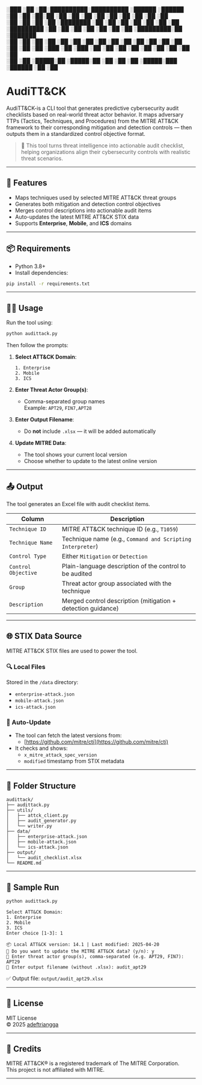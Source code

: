    ░███                      ░██ ░██░██████████░██████████ ░██████     ░██████  ░██     ░██ 
  ░██░██                     ░██        ░██        ░██    ░██   ░██   ░██   ░██ ░██    ░██  
 ░██  ░██  ░██    ░██  ░████████ ░██    ░██        ░██    ░██        ░██        ░██   ░██   
░█████████ ░██    ░██ ░██    ░██ ░██    ░██        ░██     ░█████████░██        ░███████    
░██    ░██ ░██    ░██ ░██    ░██ ░██    ░██        ░██    ░██   ░██  ░██        ░██   ░██   
░██    ░██ ░██   ░███ ░██   ░███ ░██    ░██        ░██    ░██   ░██   ░██   ░██ ░██    ░██  
░██    ░██  ░█████░██  ░█████░██ ░██    ░██        ░██     ░█████░███  ░██████  ░██     ░██ 


# AudiTT&CK
AudiTT&CK-is a CLI tool that generates predictive cybersecurity audit checklists based on real-world threat actor behavior. It maps adversary TTPs (Tactics, Techniques, and Procedures) from the MITRE ATT&CK framework to their corresponding mitigation and detection controls — then outputs them in a standardized control objective format.

> 🎯 This tool turns threat intelligence into actionable audit checklist, helping organizations align their cybersecurity controls with realistic threat scenarios.

---

## 🚀 Features

- Maps techniques used by selected MITRE ATT&CK threat groups
- Generates both mitigation and detection control objectives
- Merges control descriptions into actionable audit items
- Auto-updates the latest MITRE ATT&CK STIX data
- Supports **Enterprise**, **Mobile**, and **ICS** domains

---

## 📦 Requirements

- Python 3.8+
- Install dependencies:

```bash
pip install -r requirements.txt
```

---

## 🧑‍💻 Usage

Run the tool using:

```bash
python audittack.py
```

Then follow the prompts:

1. **Select ATT&CK Domain**:
    ```
    1. Enterprise
    2. Mobile
    3. ICS
    ```

2. **Enter Threat Actor Group(s)**:
    - Comma-separated group names  
      Example: `APT29`, `FIN7,APT28`

3. **Enter Output Filename**:
    - Do **not** include `.xlsx` — it will be added automatically

4. **Update MITRE Data**:
    - The tool shows your current local version
    - Choose whether to update to the latest online version

---

## 📤 Output

The tool generates an Excel file with audit checklist items.

| Column           | Description                                                                 |
|------------------|-----------------------------------------------------------------------------|
| `Technique ID`   | MITRE ATT&CK technique ID (e.g., `T1059`)                                   |
| `Technique Name` | Technique name (e.g., `Command and Scripting Interpreter`)                  |
| `Control Type`   | Either `Mitigation` or `Detection`                                          |
| `Control Objective` | Plain-language description of the control to be audited                 |
| `Group`          | Threat actor group associated with the technique                            |
| `Description`    | Merged control description (mitigation + detection guidance)                |

---

## 🌐 STIX Data Source

MITRE ATT&CK STIX files are used to power the tool.  

### 🔍 Local Files

Stored in the `/data` directory:

- `enterprise-attack.json`
- `mobile-attack.json`
- `ics-attack.json`

### 🔄 Auto-Update

- The tool can fetch the latest versions from:
  - [https://github.com/mitre/cti](https://github.com/mitre/cti)
- It checks and shows:
  - `x_mitre_attack_spec_version`
  - `modified` timestamp from STIX metadata

---

## 📂 Folder Structure

```
audittack/
├── audittack.py
├── utils/
│   ├── attck_client.py
│   ├── audit_generator.py
│   └── writer.py
├── data/
│   ├── enterprise-attack.json
│   ├── mobile-attack.json
│   └── ics-attack.json
├── output/
│   └── audit_checklist.xlsx
└── README.md
```

---

## 🧪 Sample Run

```bash
python audittack.py
```

```
Select ATT&CK Domain:
1. Enterprise
2. Mobile
3. ICS
Enter choice [1-3]: 1

📦 Local ATT&CK version: 14.1 | Last modified: 2025-04-20
🔁 Do you want to update the MITRE ATT&CK data? (y/n): y
🎯 Enter threat actor group(s), comma-separated (e.g. APT29, FIN7): APT29
📄 Enter output filename (without .xlsx): audit_apt29
```

✅ Output file: `output/audit_apt29.xlsx`

---

## 📜 License

MIT License  
© 2025 [adeftriangga](https://github.com/adefirmant)

---

## 🙌 Credits

MITRE ATT&CK® is a registered trademark of The MITRE Corporation.  
This project is not affiliated with MITRE.

---
